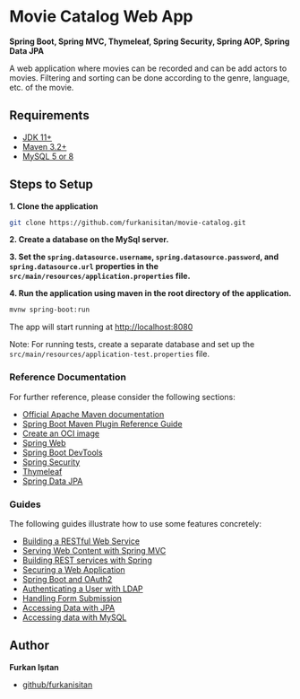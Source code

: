 # Movie Catalog Web App

**Spring Boot, Spring MVC, Thymeleaf, Spring Security, Spring AOP, Spring Data JPA**

A web application where movies can be recorded and can be add actors to movies. Filtering and sorting can be done according to the genre, language, etc. of the movie.

## Requirements

* [JDK 11+](https://www.oracle.com/java/technologies/javase-downloads.html)
* [Maven 3.2+](https://maven.apache.org/download.cgi)
* [MySQL 5 or 8](https://dev.mysql.com/downloads/mysql/)


## Steps to Setup

**1. Clone the application**

```bash
git clone https://github.com/furkanisitan/movie-catalog.git
```

**2. Create a database on the MySql server.**

**3. Set the `spring.datasource.username`, `spring.datasource.password`, and `spring.datasource.url` properties in the `src/main/resources/application.properties` file.**

**4. Run the application using maven in the root directory of the application.**

```bash
mvnw spring-boot:run
```
The app will start running at <http://localhost:8080>

Note: For running tests, create a separate database and set up the `src/main/resources/application-test.properties` file.

### Reference Documentation

For further reference, please consider the following sections:

* [Official Apache Maven documentation](https://maven.apache.org/guides/index.html)
* [Spring Boot Maven Plugin Reference Guide](https://docs.spring.io/spring-boot/docs/2.4.5/maven-plugin/reference/html/)
* [Create an OCI image](https://docs.spring.io/spring-boot/docs/2.4.5/maven-plugin/reference/html/#build-image)
* [Spring Web](https://docs.spring.io/spring-boot/docs/2.4.5/reference/htmlsingle/#boot-features-developing-web-applications)
* [Spring Boot DevTools](https://docs.spring.io/spring-boot/docs/2.4.5/reference/htmlsingle/#using-boot-devtools)
* [Spring Security](https://docs.spring.io/spring-boot/docs/2.4.5/reference/htmlsingle/#boot-features-security)
* [Thymeleaf](https://docs.spring.io/spring-boot/docs/2.4.5/reference/htmlsingle/#boot-features-spring-mvc-template-engines)
* [Spring Data JPA](https://docs.spring.io/spring-boot/docs/2.4.5/reference/htmlsingle/#boot-features-jpa-and-spring-data)

### Guides

The following guides illustrate how to use some features concretely:

* [Building a RESTful Web Service](https://spring.io/guides/gs/rest-service/)
* [Serving Web Content with Spring MVC](https://spring.io/guides/gs/serving-web-content/)
* [Building REST services with Spring](https://spring.io/guides/tutorials/bookmarks/)
* [Securing a Web Application](https://spring.io/guides/gs/securing-web/)
* [Spring Boot and OAuth2](https://spring.io/guides/tutorials/spring-boot-oauth2/)
* [Authenticating a User with LDAP](https://spring.io/guides/gs/authenticating-ldap/)
* [Handling Form Submission](https://spring.io/guides/gs/handling-form-submission/)
* [Accessing Data with JPA](https://spring.io/guides/gs/accessing-data-jpa/)
* [Accessing data with MySQL](https://spring.io/guides/gs/accessing-data-mysql/)

## Author

**Furkan Işıtan**

* [github/furkanisitan](https://github.com/furkanisitan)
